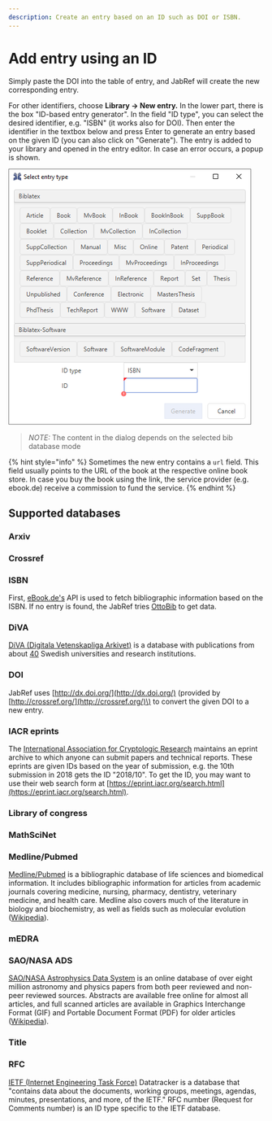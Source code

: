 ```yaml
---
description: Create an entry based on an ID such as DOI or ISBN.
---
```


# Add entry using an ID

Simply paste the DOI into the table of entry, and JabRef will create the new corresponding entry.

For other identifiers, choose **Library → New entry.** In the lower part, there is the box "ID-based entry generator". In the field "ID type", you can select the desired identifier, e.g. "ISBN" \(it works also for DOI\). Then enter the identifier in the textbox below and press Enter to generate an entry based on the given ID \(you can also click on "Generate"\). The entry is added to your library and opened in the entry editor. In case an error occurs, a popup is shown.

![](../.gitbook/assets/entrytype-dialog.png)

> _NOTE:_ The content in the dialog depends on the selected bib database mode

{% hint style="info" %}
Sometimes the new entry contains a `url` field. This field usually points to the URL of the book at the respective online book store. In case you buy the book using the link, the service provider \(e.g. ebook.de\) receive a commission to fund the service.
{% endhint %}

## Supported databases

### Arxiv

### Crossref

### ISBN

First, [eBook.de's](https://www.ebook.de/de/) API is used to fetch bibliographic information based on the ISBN. If no entry is found, the JabRef tries [OttoBib](https://www.ottobib.com/) to get data.

### DiVA

[DiVA \(Digitala Vetenskapliga Arkivet\)](https://info.diva-portal.org/about-diva/) is a database with publications from about [40](https://www.diva-portal.org/smash/aboutdiva.jsf) Swedish universities and research institutions.

### DOI

JabRef uses [http://dx.doi.org/](http://dx.doi.org/) \(provided by [http://crossref.org/](http://crossref.org/)\) to convert the given DOI to a new entry.

### IACR eprints

The [International Association for Cryptologic Research](https://www.iacr.org/) maintains an eprint archive to which anyone can submit papers and technical reports. These eprints are given IDs based on the year of submission, e.g. the 10th submission in 2018 gets the ID "2018/10". To get the ID, you may want to use their web search form at [https://eprint.iacr.org/search.html](https://eprint.iacr.org/search.html).

### Library of congress

### MathSciNet

### Medline/Pubmed

[Medline/Pubmed](https://www.nlm.nih.gov/bsd/medline.html) is a bibliographic database of life sciences and biomedical information. It includes bibliographic information for articles from academic journals covering medicine, nursing, pharmacy, dentistry, veterinary medicine, and health care. Medline also covers much of the literature in biology and biochemistry, as well as fields such as molecular evolution \([Wikipedia](https://en.wikipedia.org/wiki/MEDLINE)\).

### mEDRA

### SAO/NASA ADS

[SAO/NASA Astrophysics Data System](http://www.adsabs.harvard.edu/) is an online database of over eight million astronomy and physics papers from both peer reviewed and non-peer reviewed sources. Abstracts are available free online for almost all articles, and full scanned articles are available in Graphics Interchange Format \(GIF\) and Portable Document Format \(PDF\) for older articles \([Wikipedia](https://en.wikipedia.org/wiki/Astrophysics_Data_System)\).

### Title

### **RFC**

[IETF \(Internet Engineering Task Force\)](https://datatracker.ietf.org/) Datatracker is a database that "contains data about the documents, working groups, meetings, agendas, minutes, presentations, and more, of the IETF." RFC number \(Request for Comments number\) is an ID type specific to the IETF database.

